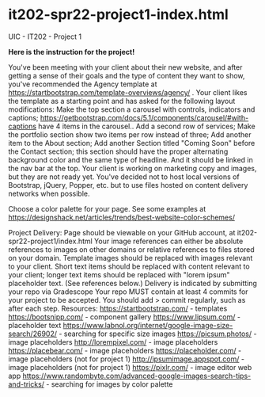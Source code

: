 # it202-spr22-project1-index.html
UIC - IT202 - Project 1

**Here is the instruction for the project!**

You've been meeting with your client about their new website, and after getting a sense of their goals and the type of content they want to show, you've recommended the Agency template at https://startbootstrap.com/template-overviews/agency/  .   Your client likes the template as a starting point and has asked for the following layout modifications:
Make the top section a carousel with controls, indicators and captions; https://getbootstrap.com/docs/5.1/components/carousel/#with-captions  have 4 items in the carousel..
Add a second row of services; 
Make the portfolio section show two items per row instead of three;
Add another item to the About section;
Add another Section titled "Coming Soon" before the Contact section;  this section should have the proper alternating background color and the same type of headline.   And it should be linked in the nav bar at the top.
Your client is working on marketing copy and images, but they are not ready yet.
You've decided not to host local versions of Bootstrap, jQuery, Popper, etc. but to use files hosted on content delivery networks when possible.  

Choose a color palette for your page.   See some examples at https://designshack.net/articles/trends/best-website-color-schemes/ 

Project Delivery:
Page should be viewable on your GitHub account, at it202-spr22-project1/index.html
Your image references can either be absolute references to images on other domains or relative references to files stored on your domain.
Template images should be replaced with images relevant to your client.
Short text items should be replaced with content relevant to your client;  longer text items should be replaced with "lorem ipsum" placeholder text. (See references below.)
Delivery is indicated by submitting your repo via Gradescope
Your repo MUST contain at least 4 commits for your project to be accepted.   You should add > commit regularly, such as after each step.
Resources:
https://startbootstrap.com/  - templates
https://bootsnipp.com/ - component gallery
https://www.lipsum.com/ - placeholder text
https://www.labnol.org/internet/google-image-size-search/26902/ - searching for specific size images
https://picsum.photos/ - image placeholders
http://lorempixel.com/ - image placeholders
https://placebear.com/ - image placeholders
https://placeholder.com/ - image placeholders  (not for project 1)
http://ipsumimage.appspot.com/ - image placeholders (not for project 1)
https://pixlr.com/ - image editor web app
https://www.randombyte.com/advanced-google-images-search-tips-and-tricks/ - searching for images by color palette

